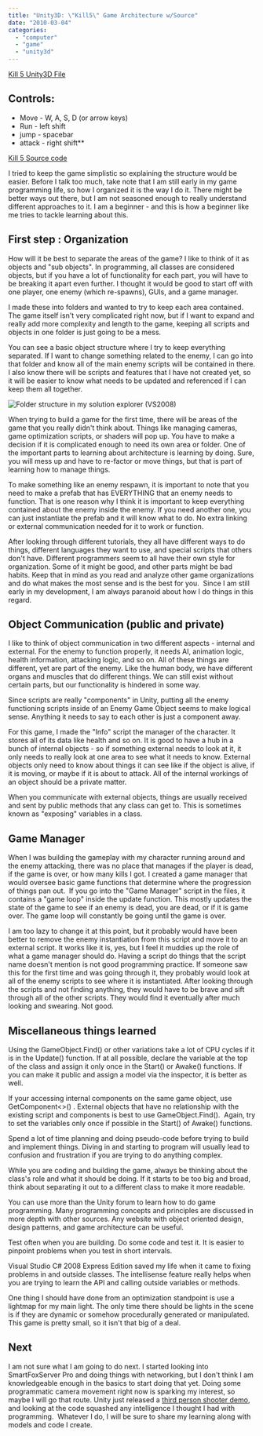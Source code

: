 ```yaml
---
title: "Unity3D: \"Kill5\" Game Architecture w/Source"
date: "2010-03-04"
categories: 
  - "computer"
  - "game"
  - "unity3d"
---
```


[Kill 5 Unity3D File](/unity3d/kill5.unity3d)


## Controls:

- Move - W, A, S, D (or arrow keys) 
- Run - left shift 
- jump - spacebar 
- attack - right shift**

[Kill 5 Source code](/unity3d/GameArchitectureKill5.rar)

I tried to keep the game simplistic so explaining the structure would be easier. Before I talk too much, take note that I am still early in my game programming life, so how I organized it is the way I do it. There might be better ways out there, but I am not seasoned enough to really understand different approaches to it. I am a beginner - and this is how a beginner like me tries to tackle learning about this.

## First step : Organization

How will it be best to separate the areas of the game? I like to think of it as objects and "sub objects". In programming, all classes are considered objects, but if you have a lot of functionality for each part, you will have to be breaking it apart even further. I thought it would be good to start off with one player, one enemy (which re-spawns), GUIs, and a game manager.

I made these into folders and wanted to try to keep each area contained. The game itself isn't very complicated right now, but if I want to expand and really add more complexity and length to the game, keeping all scripts and objects in one folder is just going to be a mess.

You can see a basic object structure where I try to keep everything separated. If I want to change something related to the enemy, I can go into that folder and know all of the main enemy scripts will be contained in there. I also know there will be scripts and features that I have not created yet, so it will be easier to know what needs to be updated and referenced if I can keep them all together.

![Folder structure in my solution explorer (VS2008)](./images/folder-structure.gif "folder-structure")

When trying to build a game for the first time, there will be areas of the game that you really didn't think about. Things like managing cameras, game optimization scripts, or shaders will pop up. You have to make a decision if it is complicated enough to need its own area or folder. One of the important parts to learning about architecture is learning by doing. Sure, you will mess up and have to re-factor or move things, but that is part of learning how to manage things.

To make something like an enemy respawn, it is important to note that you need to make a prefab that has EVERYTHING that an enemy needs to function. That is one reason why I think it is important to keep everything contained about the enemy inside the enemy. If you need another one, you can just instantiate the prefab and it will know what to do. No extra linking or external communication needed for it to work or function.

After looking through different tutorials, they all have different ways to do things, different languages they want to use, and special scripts that others don't have. Different programmers seem to all have their own style for organization. Some of it might be good, and other parts might be bad habits. Keep that in mind as you read and analyze other game organizations and do what makes the most sense and is the best for you.  Since I am still early in my development, I am always paranoid about how I do things in this regard.

## Object Communication (public and private)

I like to think of object communication in two different aspects - internal and external. For the enemy to function properly, it needs AI, animation logic, health information, attacking logic, and so on. All of these things are different, yet are part of the enemy. Like the human body, we have different organs and muscles that do different things. We can still exist without certain parts, but our functionality is hindered in some way.

Since scripts are really "components" in Unity, putting all the enemy functioning scripts inside of an Enemy Game Object seems to make logical sense. Anything it needs to say to each other is just a component away.

For this game, I made the "Info" script the manager of the character. It stores all of its data like health and so on. It is good to have a hub in a bunch of internal objects - so if something external needs to look at it, it only needs to really look at one area to see what it needs to know. External objects only need to know about things it can see like if the object is alive, if it is moving, or maybe if it is about to attack. All of the internal workings of an object should be a private matter.

When you communicate with external objects, things are usually received and sent by public methods that any class can get to. This is sometimes known as "exposing" variables in a class.

## Game Manager

When I was building the gameplay with my character running around and the enemy attacking, there was no place that manages if the player is dead, if the game is over, or how many kills I got. I created a game manager that would oversee basic game functions that determine where the progression of things pan out.  If you go into the "Game Manager" script in the files, it contains a "game loop" inside the update function. This mostly updates the state of the game to see if an enemy is dead, you are dead, or if it is game over. The game loop will constantly be going until the game is over.

I am too lazy to change it at this point, but it probably would have been better to remove the enemy instantiation from this script and move it to an external script. It works like it is, yes, but I feel it muddies up the role of what a game manager should do. Having a script do things that the script name doesn't mention is not good programming practice. If someone saw this for the first time and was going through it, they probably would look at all of the enemy scripts to see where it is instantiated. After looking through the scripts and not finding anything, they would have to be brave and sift through all of the other scripts. They would find it eventually after much looking and swearing. Not good.

## Miscellaneous things learned

Using the GameObject.Find() or other variations take a lot of CPU cycles if it is in the Update() function. If at all possible, declare the variable at the top of the class and assign it only once in the Start() or Awake() functions. If you can make it public and assign a model via the inspector, it is better as well.

If your accessing internal components on the same game object, use GetComponent<>() . External objects that have no relationship with the existing script and components is best to use GameObject.Find().  Again, try to set the variables only once if possible in the Start() of Awake() functions.

Spend a lot of time planning and doing pseudo-code before trying to build and implement things. Diving in and starting to program will usually lead to confusion and frustration if you are trying to do anything complex.

While you are coding and building the game, always be thinking about the class's role and what it should be doing. If it starts to be too big and broad, think about separating it out to a different class to make it more readable.

You can use more than the Unity forum to learn how to do game programming. Many programming concepts and principles are discussed in more depth with other sources. Any website with object oriented design, design patterns, and game architecture can be useful.

Test often when you are building. Do some code and test it. It is easier to pinpoint problems when you test in short intervals.

Visual Studio C# 2008 Express Edition saved my life when it came to fixing problems in and outside classes. The intellisense feature really helps when you are trying to learn the API and calling outside variables or methods.

One thing I should have done from an optimization standpoint is use a lightmap for my main light. The only time there should be lights in the scene is if they are dynamic or somehow procedurally generated or manipulated. This game is pretty small, so it isn't that big of a deal.

## Next

I am not sure what I am going to do next. I started looking into SmartFoxServer Pro and doing things with networking, but I don't think I am knowledgeable enough in the basics to start doing that yet. Doing some programmatic camera movement right now is sparking my interest, so maybe I will go that route. Unity just released a [third person shooter demo](http://unity3d.com/gallery/live-demos/index.html#3rd-person-shooter), and looking at the code squashed any intelligence I thought I had with programming.  Whatever I do, I will be sure to share my learning along with models and code I create.
